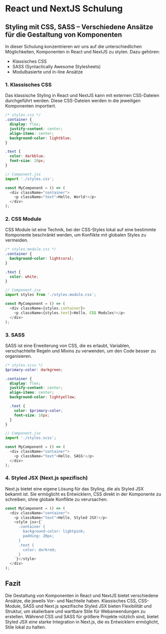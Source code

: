 
# React und NextJS Schulung

## Styling mit CSS, SASS – Verschiedene Ansätze für die Gestaltung von Komponenten

In dieser Schulung konzentrieren wir uns auf die unterschiedlichen Möglichkeiten, Komponenten in React und NextJS zu stylen. Dazu gehören:

- Klassisches CSS
- SASS (Syntactically Awesome Stylesheets)
- Modulbasierte und in-line Ansätze

### 1. Klassisches CSS

Das klassische Styling in React und NextJS kann mit externen CSS-Dateien durchgeführt werden. Diese CSS-Dateien werden in die jeweiligen Komponenten importiert.

```css
/* styles.css */
.container {
  display: flex;
  justify-content: center;
  align-items: center;
  background-color: lightblue;
}

.text {
  color: darkblue;
  font-size: 20px;
}
```

```javascript
// Component.jsx
import './styles.css';

const MyComponent = () => (
  <div className="container">
    <p className="text">Hello, World!</p>
  </div>
);
```

### 2. CSS Module

CSS Module ist eine Technik, bei der CSS-Styles lokal auf eine bestimmte Komponente beschränkt werden, um Konflikte mit globalen Styles zu vermeiden.

```css
/* styles.module.css */
.container {
  background-color: lightcoral;
}

.text {
  color: white;
}
```

```javascript
// Component.jsx
import styles from './styles.module.css';

const MyComponent = () => (
  <div className={styles.container}>
    <p className={styles.text}>Hello, CSS Modules!</p>
  </div>
);
```

### 3. SASS

SASS ist eine Erweiterung von CSS, die es erlaubt, Variablen, verschachtelte Regeln und Mixins zu verwenden, um den Code besser zu organisieren.

```scss
/* styles.scss */
$primary-color: darkgreen;

.container {
  display: flex;
  justify-content: center;
  align-items: center;
  background-color: lightyellow;

  .text {
    color: $primary-color;
    font-size: 18px;
  }
}
```

```javascript
// Component.jsx
import './styles.scss';

const MyComponent = () => (
  <div className="container">
    <p className="text">Hello, SASS!</p>
  </div>
);
```

### 4. Styled JSX (Next.js spezifisch)

Next.js bietet eine eigene Lösung für das Styling, die als Styled JSX bekannt ist. Sie ermöglicht es Entwicklern, CSS direkt in der Komponente zu schreiben, ohne globale Konflikte zu verursachen.

```javascript
const MyComponent = () => (
  <div className="container">
    <p className="text">Hello, Styled JSX!</p>
    <style jsx>{`
      .container {
        background-color: lightpink;
        padding: 20px;
      }
      .text {
        color: darkred;
      }
    `}</style>
  </div>
);
```

## Fazit

Die Gestaltung von Komponenten in React und NextJS bietet verschiedene Ansätze, die jeweils Vor- und Nachteile haben. Klassisches CSS, CSS-Module, SASS und Next.js spezifische Styled JSX bieten Flexibilität und Struktur, um skalierbare und wartbare Stile für Webanwendungen zu erstellen. Während CSS und SASS für größere Projekte nützlich sind, bietet Styled JSX eine starke Integration in Next.js, die es Entwicklern ermöglicht, Stile lokal zu halten.
